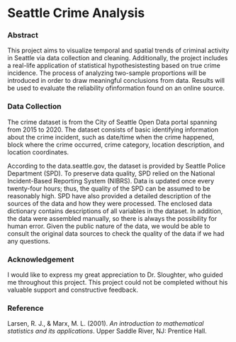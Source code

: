 # Seattle Crime Analysis

### Abstract
This project aims to visualize temporal and spatial trends of criminal activity in Seattle via data collection and cleaning. Additionally, the project includes a real-life application of statistical hypothesistesting based on true crime incidence. The process of analyzing two-sample proportions will be introduced in order to draw meaningful conclusions from data. Results will be used to evaluate the reliability ofinformation found on an online source.


### Data Collection
The crime dataset is from the City of Seattle Open Data portal spanning from 2015 to 2020. The dataset consists of basic identifying information about the crime incident, such as date/time when the crime happened, block where the crime occurred, crime category, location description, and location coordinates. 

According to the data.seattle.gov, the dataset is provided by Seattle Police Department (SPD). To preserve data quality, SPD relied on the National Incident-Based Reporting System (NIBRS). Data is updated once every twenty-four hours; thus, the quality of the SPD can be assumed to be reasonably high. SPD have also provided a detailed description of the sources of the data and how they were processed. The enclosed data dictionary contains descriptions of all variables in the dataset. In addition, the data were assembled manually, so there is always the possibility for human error. Given the public nature of the data, we would be able to consult the original data sources to check the quality of the data if we had any questions. 


### Acknowledgement
I would like to express my great appreciation to Dr. Sloughter, who guided me throughout this project. This project could not be completed without his valuable support and constructive feedback.

### Reference
Larsen, R. J., & Marx, M. L. (2001). _An introduction to mathematical statistics and its applications_. Upper Saddle River, NJ: Prentice Hall.
